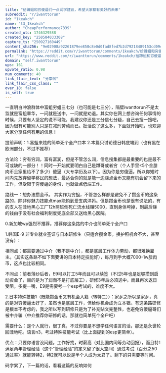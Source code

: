 ```yaml
---
title: "给蹲蛆和穷傻逼们一点润学建议，希望大家都有美好的未来"
subreddit: "r/iwanttorun"
id: "1keakch"
name: "t3_1keakch"
author: "CheapPerformance7339"
created_utc: 1746329588
created_key: "250504033308"
capture_ts: "250927160449"
content_sha256: "9e02908a92261879ee850c8e0d0fad8fed7b2d79218489153cd09c8a8cede201"
permalink: "https://reddit.com/r/iwanttorun/comments/1keakch/给蹲蛆和穷傻逼们一点润学建议希望大家都有美好的未来/"
url: "https://www.reddit.com/r/iwanttorun/comments/1keakch/给蹲蛆和穷傻逼们一点润学建议希望大家都有美好的未来/"
domain: "self.iwanttorun"
ups: 161
upvote_ratio: 0.98
num_comments: 40
link_flair_text: "分享帖"
link_flair_css_class: ""
over_18: false
is_self: true
---
```


一直明白冲浪群体中富蛆穷蛆三七分（也可能是七三分），隔壁iwanttorun不是太监就是富蛆睾华，一问就是送中，一问就是劝退。其实你在网上想咨询任何事情的时候，只要有人坚定的说不可能，我建议你还是三分信七分疑，自己去搜一搜吧，因为很有可能别人只是在减刑劳动而已。批话说了这么多，下面就开始吧，也欢迎大家分享任何有用的信息！

提前声明：1.富蛆来炫的简单死个全户口本
2.本篇只讨论德日韩底端润（也有黑在欧洲部分，不过不推荐）

方法论：穷有穷润，富有富润，但是不管怎么润，信息搜集都是最重要的也是最不可或缺的一部分！！同时一开始就要明白自己是蹲哥或者穷（个人手里\<5个金腊肉币且家里给不了多少）傻逼（大专学历及以下）。因为你是穷傻逼，所以你短时间内先放弃留学移民的想法，最适合你的就是能一边赚点金币又能有机会留下来的工作，但受限于穷傻逼的身份，也就做点低端工作。

路线一：想办法攒金币。
其实作为穷蛆，不管怎么样都是避免不了攒金币的这条路的，除非你魅力技能点max能钓到爱支病洋妈。但是攒金币也是很有说法的，有的支人在洼地黑心工厂12h两班倒死亡流水线赚5000，直到身体垮掉，到最后赚的钱由于没有社会福利制度兜底全部又送给黑心医院。

0.新加坡wp强烈不推荐，推荐你这条路的中介也简单死个全户口

1.韩国E-9
非专业就业签证与日本研修生（只适合攒金币，换护照机会不大，甚至没有）：

相同点：都需要通过中介（我不是中介），都是底层工作体力劳动，都很难换雇主。（其实这条路不如下面要讲的日本特定技能好），每月到手大概7000-1w腊肉币，这点也比较相同。

不同点：前者薄纱后者，E9可以打工5年而且可以续签（不过5年也是足够攒到启动资金了，目的是为了润而不是打底层工），研修3年后必须送中，而且再次返日受阻。多提一嘴，E9是需要考一个esp考试的，难度不大。

2.日本特殊技能1（既能攒金币又有机会入籍（转特二））：家乡之所以是家乡，真的是对穷傻逼太好了，虽然也是底层工作，但给你机会成为立本银。有这条路研修是根本不考虑的，我之所以写到研修只是为了补充贴文完整性，也避免穷傻逼哥们被中介骗（中介推荐你研修的话，那就也简单死个全户吧）

需要什么：是个人就行，很丁真，不过你要是不想学任何语言的话，那还是永世轮回洼地吧。语言n3，考过特殊技能考试（比上面提到的esp更简单）。

优点：只要你语言没问题，工作好找，时薪高（对比国内同等劳动回报），而且特1满足两年管理经验（这个“管理经验”的定义留了很大空间）通过考试（百分之50通过率）就能转特2，特2就可以说是半个人成为太君了。剩下的只需要等时间。

码字累了，下一篇的话，看看这篇的反响如何
